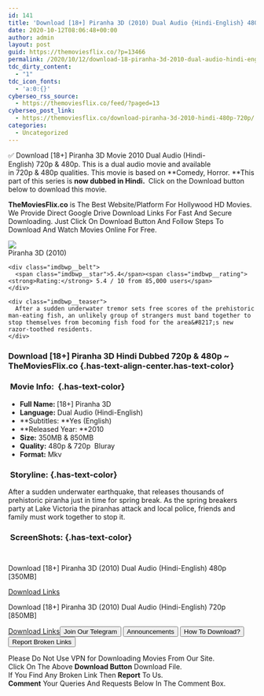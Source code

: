 ```yaml
---
id: 141
title: 'Download [18+] Piranha 3D (2010) Dual Audio {Hindi-English} 480p [350MB] || 720p [850MB]'
date: 2020-10-12T08:06:48+00:00
author: admin
layout: post
guid: https://themoviesflix.co/?p=13466
permalink: /2020/10/12/download-18-piranha-3d-2010-dual-audio-hindi-english-480p-350mb-720p-850mb/
tdc_dirty_content:
  - "1"
tdc_icon_fonts:
  - 'a:0:{}'
cyberseo_rss_source:
  - https://themoviesflix.co/feed/?paged=13
cyberseo_post_link:
  - https://themoviesflix.co/download-piranha-3d-2010-hindi-480p-720p/
categories:
  - Uncategorized
---
```

✅ Download [18+] Piranha 3D&nbsp;Movie&nbsp;2010 Dual Audio (Hindi-English)&nbsp;720p&nbsp;&&nbsp;480p. This is&nbsp;a&nbsp;dual audio&nbsp;movie and available in&nbsp;720p&nbsp;&&nbsp;480p&nbsp;qualities. This movie is based on&nbsp;**Comedy, Horror.&nbsp;**This part of this series is&nbsp;**now dubbed in&nbsp;Hindi.&nbsp;**&nbsp;Click on the Download button below to download this movie.

**TheMoviesFlix.co**&nbsp;is The Best Website/Platform For Hollywood HD Movies. We Provide Direct Google Drive Download Links For Fast And Secure Downloading. Just Click On Download Button And Follow Steps To Download And Watch Movies Online For Free.

<div class="imdbwp imdbwp--movie dark">
  <div class="imdbwp__thumb">
    <a class="imdbwp__link" target="_blank" title="Piranha 3D" href="https://www.imdb.com/title/tt0464154/" rel="nofollow noopener noreferrer"><img class="imdbwp__img" src="https://m.media-amazon.com/images/M/MV5BMTU3NDg2NTY4Nl5BMl5BanBnXkFtZTcwMTM0OTE3Mw@@._V1_SX300.jpg" /></a>
  </div>
  
  <div class="imdbwp__content">
    <div class="imdbwp__header">
      <span class="imdbwp__title">Piranha 3D</span> (2010)
    </div>
    
    <div class="imdbwp__belt">
      <span class="imdbwp__star">5.4</span><span class="imdbwp__rating"><strong>Rating:</strong> 5.4 / 10 from 85,000 users</span>
    </div>
    
    <div class="imdbwp__teaser">
      After a sudden underwater tremor sets free scores of the prehistoric man-eating fish, an unlikely group of strangers must band together to stop themselves from becoming fish food for the area&#8217;s new razor-toothed residents.
    </div>
  </div>
</div>

### Download [18+] Piranha 3D Hindi&nbsp;Dubbed 720p & 480p ~ TheMoviesFlix.co {.has-text-align-center.has-text-color}

### &nbsp;Movie Info:&nbsp; {.has-text-color}

  * **Full Name:&nbsp;**[18+] Piranha 3D
  * **Language:**&nbsp;Dual Audio (Hindi-English)
  * **Subtitles:&nbsp;**Yes (English)
  * **Released Year:&nbsp;**2010
  * **Size:**&nbsp;350MB & 850MB
  * **Quality:**&nbsp;480p & 720p&nbsp; Bluray
  * **Format:**&nbsp;Mkv

### &nbsp;Storyline: {.has-text-color}

After a sudden underwater earthquake, that releases thousands of prehistoric piranha just in time for spring break. As the spring breakers party at Lake Victoria the piranhas attack and local police, friends and family must work together to stop it.

### &nbsp;ScreenShots: {.has-text-color}

<div class="wp-block-image">
  <figure class="aligncenter"><img src="https://i.imgur.com/AevhQyO.jpg" alt /></figure>
</div>

<div class="wp-block-image">
  <figure class="aligncenter"><img src="https://i.imgur.com/xGdpuS1.jpg" alt /></figure>
</div>

<p class="has-text-align-center has-text-color has-medium-font-size">
  Download [18+] Piranha 3D (2010) Dual Audio (Hindi-English) 480p [350MB]
</p>

<span class="mb-center maxbutton-3-center"><span class="maxbutton-3-container mb-container"><a class="maxbutton-3 maxbutton maxbutton-post-button" target="_blank" rel="nofollow noopener noreferrer" href="https://coinquint.com/a13325/"><span class="mb-text">Download Links</span></a></span></span>

<p class="has-text-align-center has-text-color has-medium-font-size">
  Download [18+] Piranha 3D (2010) Dual Audio (Hindi-English) 720p [850MB]
</p>

<span class="mb-center maxbutton-3-center"><span class="maxbutton-3-container mb-container"><a class="maxbutton-3 maxbutton maxbutton-post-button" target="_blank" rel="nofollow noopener noreferrer" href="https://coinquint.com/a13328/"><span class="mb-text">Download Links</span></a></span></span><a href="https://t.me/themoviesflixcom" target="_blank" data-wpel-link="external" rel="nofollow external noopener noreferrer"><button class="button button5">Join Our Telegram</button></a> <a href="https://themoviesflix.co/download-piranha-3d-2010-hindi-480p-720p/#" target="_blank" data-wpel-link="external" rel="nofollow external noopener noreferrer"><button class="button button5">Announcements</button></a> <a href="https://themoviesflix.com/how-to-download/" target="_blank" data-wpel-link="external" rel="nofollow external noopener noreferrer"><button class="button button5">How To Download?</button></a> <a href="https://themoviesflix.co/download-piranha-3d-2010-hindi-480p-720p/#" target="_blank" data-wpel-link="external" rel="nofollow external noopener noreferrer"><button class="button button5">Report Broken Links</button></a> 

<div class="alert alert-danger">
  Please Do Not Use VPN for Downloading Movies From Our Site.
</div>

<div class="alert alert-success">
  Click On The Above <strong>Download Button</strong> Download File.
</div>

<div class="alert alert-warning">
  If You Find Any Broken Link Then <strong>Report</strong> To Us.
</div>

<div class="alert alert-info">
  <strong>Comment</strong> Your Queries And Requests Below In The Comment Box.
</div>